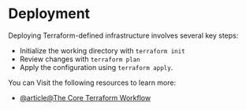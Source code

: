 # Deployment

Deploying Terraform-defined infrastructure involves several key steps: 

- Initialize the working directory with `terraform init` 
- Review changes with `terraform plan` 
- Apply the configuration using `terraform apply`.

You can Visit the following resources to learn more:

- [@article@The Core Terraform Workflow](https://developer.hashicorp.com/terraform/intro/core-workflow)